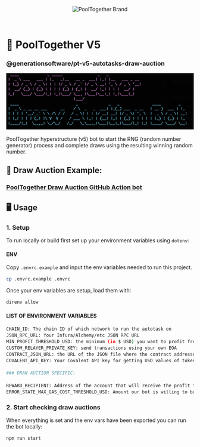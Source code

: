 <p align="center">
  <img src="https://raw.githubusercontent.com/GenerationSoftware/pt-v5-utils-js/main/img/pooltogether-logo--purple@2x.png?raw=true" alt="PoolTogether Brand" style="max-width:100%;" width="300">
</p>

<br />

# 🤖 PoolTogether V5

### @generationsoftware/pt-v5-autotasks-draw-auction

![title image for PoolTogether Draw Auction Bot](https://github.com/generationsoftware/pt-v5-autotasks/raw/main/packages/draw-auction/draw-auction-img.png "title image for PoolTogether Draw Auction Bot")

PoolTogether hyperstructure (v5) bot to start the RNG (random number generator) process and complete draws using the resulting winning random number.

## 📖 Draw Auction Example:

### [PoolTogether Draw Auction GitHub Action bot](https://github.com/GenerationSoftware/pt-v5-draw-auction-gh-action-bot)

## 🖥️ Usage

### 1. Setup

To run locally or build first set up your environment variables using `dotenv`:

#### ENV

Copy `.envrc.example` and input the env variables needed to run this project.

```sh
cp .envrc.example .envrc
```

Once your env variables are setup, load them with:

```sh
direnv allow
```

#### LIST OF ENVIRONMENT VARIABLES

```sh
CHAIN_ID: The chain ID of which network to run the autotask on
JSON_RPC_URL: Your Infura/Alchemy/etc JSON RPC URL
MIN_PROFIT_THRESHOLD_USD: the minimum (in $ USD) you want to profit from each swap (ie. 1 is $1.00)
CUSTOM_RELAYER_PRIVATE_KEY: send transactions using your own EOA
CONTRACT_JSON_URL: the URL of the JSON file where the contract addresses and ABIs live (typically a commit on GitHub)
COVALENT_API_KEY: Your Covalent API key for getting USD values of tokens (optional)

### DRAW AUCTION SPECIFIC:

REWARD_RECIPIENT: Address of the account that will receive the profit for starting and finishing the RNG auctions, can be any other contract/EOA address or if blank sets recipient to be the relayer address
ERROR_STATE_MAX_GAS_COST_THRESHOLD_USD: Amount our bot is willing to burn on gas to re-submit for a new random number when Witnet fails to deliver one (in $ USD, ie. 1 is $1.00). Set to 0 to avoid re-submits

```

### 2. Start checking draw auctions

When everything is set and the env vars have been exported you can run the bot locally:

```sh
npm run start
```
